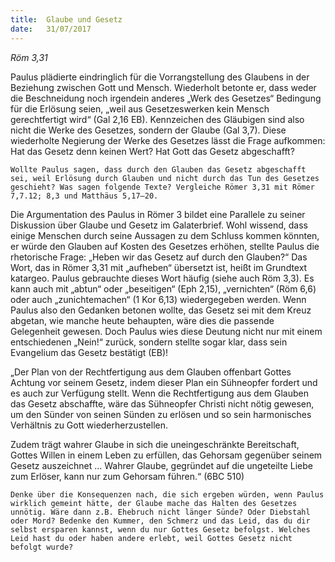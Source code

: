 ```yaml
---
title:  Glaube und Gesetz
date:   31/07/2017
---
```


_Röm 3,31_

Paulus plädierte eindringlich für die Vorrangstellung des Glaubens in der Beziehung zwischen Gott und Mensch. Wiederholt betonte er, dass weder die Beschneidung noch irgendein anderes „Werk des Gesetzes“ Bedingung für die Erlösung seien, „weil aus Gesetzeswerken kein Mensch gerechtfertigt wird“ (Gal 2,16 EB). Kennzeichen des Gläubigen sind also nicht die Werke des Gesetzes, sondern der Glaube (Gal 3,7). Diese wiederholte Negierung der Werke des Gesetzes lässt die Frage aufkommen: Hat das Gesetz denn keinen Wert? Hat Gott das Gesetz abgeschafft?

`Wollte Paulus sagen, dass durch den Glauben das Gesetz abgeschafft sei, weil Erlösung durch Glauben und nicht durch das Tun des Gesetzes geschieht? Was sagen folgende Texte? Vergleiche Römer 3,31 mit Römer 7,7.12; 8,3 und Matthäus 5,17–20.`

Die Argumentation des Paulus in Römer 3 bildet eine Parallele zu seiner Diskussion über Glaube und Gesetz im Galaterbrief. Wohl wissend, dass einige Menschen durch seine Aussagen zu dem Schluss kommen könnten, er würde den Glauben auf Kosten des Gesetzes erhöhen, stellte Paulus die rhetorische Frage: „Heben wir das Gesetz auf durch den Glauben?“ Das Wort, das in Römer 3,31 mit „aufheben“ übersetzt ist, heißt im Grundtext katargeo. Paulus gebrauchte dieses Wort häufig (siehe auch Röm 3,3). Es kann auch mit „abtun“ oder „beseitigen“ (Eph 2,15), „vernichten“ (Röm 6,6) oder auch „zunichtemachen“ (1 Kor 6,13) wiedergegeben werden. Wenn Paulus also den Gedanken betonen wollte, das Gesetz sei mit dem Kreuz abgetan, wie manche heute behaupten, wäre dies die passende Gelegenheit gewesen. Doch Paulus wies diese Deutung nicht nur mit einem entschiedenen „Nein!“ zurück, sondern stellte sogar klar, dass sein Evangelium das Gesetz bestätigt (EB)!

„Der Plan von der Rechtfertigung aus dem Glauben offenbart Gottes Achtung vor seinem Gesetz, indem dieser Plan ein Sühneopfer fordert und es auch zur Verfügung stellt. Wenn die Rechtfertigung aus dem Glauben das Gesetz abschaffte, wäre das Sühneopfer Christi nicht nötig gewesen, um den Sünder von seinen Sünden zu erlösen und so sein harmonisches Verhältnis zu Gott wiederherzustellen.

Zudem trägt wahrer Glaube in sich die uneingeschränkte Bereitschaft, Gottes Willen in einem Leben zu erfüllen, das Gehorsam gegenüber seinem Gesetz auszeichnet … Wahrer Glaube, gegründet auf die ungeteilte Liebe zum Erlöser, kann nur zum Gehorsam führen.“ (6BC 510)

`Denke über die Konsequenzen nach, die sich ergeben würden, wenn Paulus wirklich gemeint hätte, der Glaube mache das Halten des Gesetzes unnötig. Wäre dann z.B. Ehebruch nicht länger Sünde? Oder Diebstahl oder Mord? Bedenke den Kummer, den Schmerz und das Leid, das du dir selbst ersparen kannst, wenn du nur Gottes Gesetz befolgst. Welches Leid hast du oder haben andere erlebt, weil Gottes Gesetz nicht befolgt wurde?`